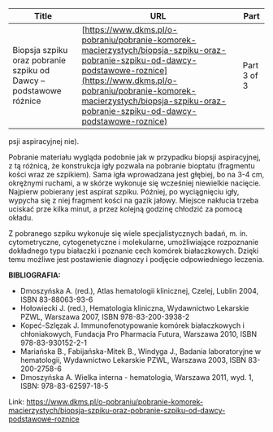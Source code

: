 | **Title**       | **URL**           | **Part**              |
|-----------------|-------------------|-----------------------|
| Biopsja szpiku oraz pobranie szpiku od Dawcy – podstawowe różnice         | [https://www.dkms.pl/o-pobraniu/pobranie-komorek-macierzystych/biopsja-szpiku-oraz-pobranie-szpiku-od-dawcy-podstawowe-roznice](https://www.dkms.pl/o-pobraniu/pobranie-komorek-macierzystych/biopsja-szpiku-oraz-pobranie-szpiku-od-dawcy-podstawowe-roznice)    | Part 3 of 3          |

psji aspiracyjnej nie).


Pobranie materiału wygląda podobnie jak w przypadku biopsji aspiracyjnej, z tą różnicą, że konstrukcja igły pozwala na pobranie bioptatu (fragmentu kości wraz ze szpikiem). Sama igła wprowadzana jest głębiej, bo na 3\-4 cm, okrężnymi ruchami, a w skórze wykonuje się wcześniej niewielkie nacięcie. Najpierw pobierany jest aspirat szpiku. Później, po wyciągnięciu igły, wypycha się z niej fragment kości na gazik jałowy. Miejsce nakłucia trzeba uciskać prze kilka minut, a przez kolejną godzinę chłodzić za pomocą okładu.


Z pobranego szpiku wykonuje się wiele specjalistycznych badań, m. in. cytometryczne, cytogenetyczne i molekularne, umożliwiające rozpoznanie dokładnego typu białaczki i poznanie cech komórek białaczkowych. Dzięki temu możliwe jest postawienie diagnozy i podjęcie odpowiedniego leczenia.


**BIBLIOGRAFIA:**


* Dmoszyńska A. (red.), Atlas hematologii klinicznej, Czelej, Lublin 2004, ISBN 83\-88063\-93\-6
* Hołowiecki J. (red.), Hematologia kliniczna, Wydawnictwo Lekarskie PZWL, Warszawa 2007, ISBN 978\-83\-200\-3938\-2
* Kopeć\-Szlęzak J. Immunofenotypowanie komórek białaczkowych i chłoniakowych, Fundacja Pro Pharmacia Futura, Warszawa 2010, ISBN 978\-83\-930152\-2\-1
* Mariańska B., Fabijańska\-Mitek B., Windyga J., Badania laboratoryjne w hematologii, Wydawnictwo Lekarskie PZWL, Warszawa 2003, ISBN 83\-200\-2758\-6
* Dmoszyńska A. Wielka interna \- hematologia, Warszawa 2011, wyd. 1, ISBN: 978\-83\-62597\-18\-5


Link: https://www.dkms.pl/o-pobraniu/pobranie-komorek-macierzystych/biopsja-szpiku-oraz-pobranie-szpiku-od-dawcy-podstawowe-roznice
